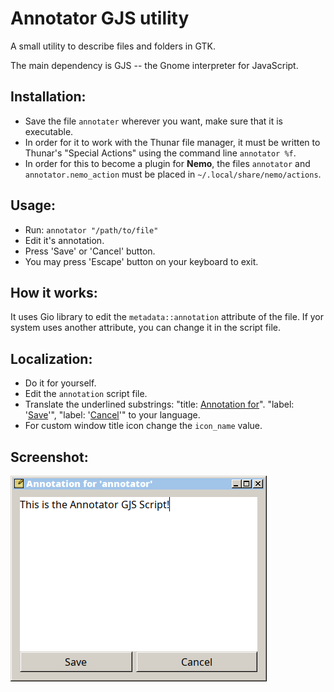 # Annotator GJS utility

A small utility to describe files and folders in GTK.

The main dependency is GJS -- the Gnome interpreter for JavaScript.

## Installation:

* Save the file `annotater` wherever you want, make sure that it is executable.
* In order for it to work with the Thunar file manager, it must be written to Thunar's "Special Actions" using the command line `annotator %f`.
* In order for this to become a plugin for **Nemo**, the files `annotator` and `annotator.nemo_action` must be placed in `~/.local/share/nemo/actions`.

## Usage:

* Run: `annotator "/path/to/file"`
* Edit it's annotation.
* Press 'Save' or 'Cancel' button.
* You may press 'Escape' button on your keyboard to exit.

## How it works:

It uses Gio library to edit the `metadata::annotation` attribute of the file. If yor system uses another attribute, you can change it in the script file.

## Localization:

* Do it for yourself.
* Edit the `annotation` script file.
* Translate the underlined substrings: "title: <u>Annotation for</u>". "label: '<u>Save</u>'", "label: '<u>Cancel</u>'" to your language.
* For custom window title icon change the `icon_name` value.

## Screenshot:

![](annotator.png)
